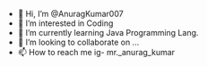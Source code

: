 - 👋 Hi, I’m @AnuragKumar007
- 👀 I’m interested in Coding
- 🌱 I’m currently learning Java Programming Lang.
- 💞️ I’m looking to collaborate on ...
- 📫 How to reach me ig- mr._anurag_kumar

<!---
AnuragKumar007/AnuragKumar007 is a ✨ special ✨ repository because its `README.md` (this file) appears on your GitHub profile.
You can click the Preview link to take a look at your changes.
--->
